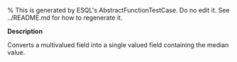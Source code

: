% This is generated by ESQL's AbstractFunctionTestCase. Do no edit it. See ../README.md for how to regenerate it.

**Description**

Converts a multivalued field into a single valued field containing the median value.

